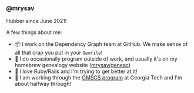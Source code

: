 ### @mrysav

Hubber since June 2021!

A few things about me:

- 📦 I work on the Dependency Graph team at GitHub. We make sense of all that crap you put in your `Gemfile`!
- 📖 I do occasionally program outside of work, and usually it's on my homebrew genealogy website ([mrysav/geneac](https://github.com/mrysav/geneac))
- 💎 I love Ruby/Rails and I'm trying to get better at it!
- 🏫 I am working through the [OMSCS program](https://omscs.gatech.edu/home) at Georgia Tech and I'm about halfway through!
